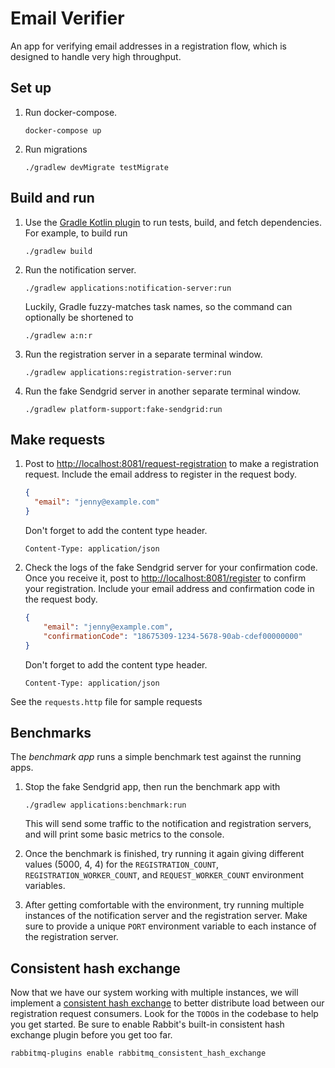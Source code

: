 # Email Verifier

An app for verifying email addresses in a registration flow, which is
designed to handle very high throughput.

## Set up

1.  Run docker-compose.

    ```shell
    docker-compose up
    ```

1.  Run migrations
    ```shell
    ./gradlew devMigrate testMigrate
    ```

## Build and run
    
1.  Use the [Gradle Kotlin plugin](https://kotlinlang.org/docs/gradle.html#compiler-options)
    to run tests, build, and fetch dependencies.
    For example, to build run
    ```shell
    ./gradlew build
    ```

1.  Run the notification server.
    ```shell
    ./gradlew applications:notification-server:run
    ```
    
    Luckily, Gradle fuzzy-matches task names, so the command can optionally be shortened to

    ```shell
    ./gradlew a:n:r
    ```

1.  Run the registration server in a separate terminal window.
    ```shell
    ./gradlew applications:registration-server:run
    ```
    
1.  Run the fake Sendgrid server in another separate terminal window.
    ```shell
    ./gradlew platform-support:fake-sendgrid:run
    ```

## Make requests

1.  Post to [http://localhost:8081/request-registration](http://localhost:8081/request-registration)
    to make a registration request.
    Include the email address to register in the request body.
    ```json
    {
      "email": "jenny@example.com"
    }
    ```

    Don't forget to add the content type header.
    ```text
    Content-Type: application/json
    ```
    
1.  Check the logs of the fake Sendgrid server for your confirmation code.
    Once you receive it, post to [http://localhost:8081/register](http://localhost:8081/register)
    to confirm your registration.
    Include your email address and confirmation code in the request body.
    ```json
    {
        "email": "jenny@example.com",
        "confirmationCode": "18675309-1234-5678-90ab-cdef00000000"
    }
    ```

    Don't forget to add the content type header.
    ```text
    Content-Type: application/json
    ```

See the `requests.http` file for sample requests

## Benchmarks

The _benchmark app_ runs a simple benchmark test against the running apps.

1.  Stop the fake Sendgrid app, then run the benchmark app with
    ```shell
    ./gradlew applications:benchmark:run
    ```

    This will send some traffic to the notification and registration servers, and will print some basic metrics to the
    console.

1.  Once the benchmark is finished, try running it again giving different values (5000, 4, 4) for the `REGISTRATION_COUNT`,
    `REGISTRATION_WORKER_COUNT`, and `REQUEST_WORKER_COUNT` environment variables.
    
1.  After getting comfortable with the environment, try running multiple instances of the notification server and the
    registration server.
    Make sure to provide a unique `PORT` environment variable to each instance of the registration server.

## Consistent hash exchange

Now that we have our system working with multiple instances, we will implement a [consistent hash exchange](https://github.com/rabbitmq/rabbitmq-server/tree/master/deps/rabbitmq_consistent_hash_exchange)
to better distribute load between our registration request consumers.
Look for the `TODO`s in the codebase to help you get started.
Be sure to enable Rabbit's built-in consistent hash exchange plugin before you get too far.

```shell
rabbitmq-plugins enable rabbitmq_consistent_hash_exchange
```
